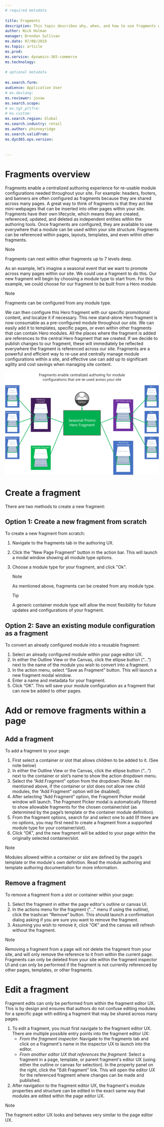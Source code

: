 ```yaml
---
# required metadata

title: Fragments
description: This topic describes why, when, and how to use fragments within the e-commerce authoring toolset.
author: Nick Holman
manager: Brendan Sullivan
ms.date: 07/08/2019
ms.topic: article
ms.prod: 
ms.service: dynamics-365-commerce
ms.technology: 

# optional metadata

ms.search.form:  
audience: Application User
# ms.devlang: 
ms.reviewer: josaw
ms.search.scope: 
# ms.tgt_pltfrm: 
# ms.custom: 
ms.search.region: Global
ms.search.industry: retail
ms.author: phinneyridge
ms.search.validFrom: 
ms.dyn365.ops.version: 


---
```


# Fragments overview

Fragments enable a centralized authoring experience for re-usable module configurations needed throughout your site.  For example: headers, footers, and banners are often configured as fragments because they are shared across many pages.  A great way to think of fragments is that they act like mini-webpages that can be inserted into other pages within your site.  Fragments have their own lifecycle, which means they are created, referenced, updated, and deleted as independent entities within the authoring tools.  Once fragments are configured, they are available to use everywhere that a module can be used within your site structure.  Fragments can be referenced within pages, layouts, templates, and even within other fragments.

> [!NOTE]
>
> Fragments can nest within other fragments up to 7 levels deep.

As an example, let’s imagine a seasonal event that we want to promote across many pages within our site. We could use a fragment to do this.  Our new fragment will begin by choosing a module type to start from. For this example, we could choose for our fragment to be built from a Hero module.

> [!NOTE]
> Fragments can be configured from any module type. 

We can then configure this Hero fragment with our specific promotional content, and localize it if necessary. This new stand-alone Hero fragment is now consumable as a pre-configured module throughout our site. We can easily add it to templates, specific pages, or even within other fragments that can contain Hero modules. All the places where the fragment is added are references to the central Hero fragment that we created. If we decide to publish changes to our fragment, these will immediately be reflected everywhere the fragment is referenced across our site. Fragments are a powerful and efficient way to re-use and centrally manage module configurations within a site, and effective use can add up to significant agility and cost savings when managing site content.

![Common Concepts - Fragments Diagram 1](../commerce/media/fragment-figure1.png)

# Create a fragment

There are two methods to create a new fragment: 

## Option 1: Create a new fragment from scratch

To create a new fragment from scratch:

1. Navigate to the fragments tab in the authoring UX.

2. Click the "New Page Fragment" button in the action bar. This will launch a modal window showing all module type options.

3. Choose a module type for your fragment, and click "Ok".

   > [!NOTE]
   > As mentioned above, fragments can be created from any module type.  

   > [!TIP]
   > A generic container module type will allow the most flexibility for future updates and configurations of your fragment. 

## Option 2: Save an existing module configuration as a fragment

To convert an already configured module into a reusable fragment:

1. Select an already configured module within your page editor UX.
2. In either the Outline View or the Canvas, click the ellipse button (“…”) next to the name of the module you wish to convert into a fragment.
3. In the action menu, select “Save as Fragment” button. This will launch a new fragment modal window.
4. Enter a name and metadata for your fragment.
5. Click “OK”. This will save your module configuration as a fragment that can now be added to other pages.

# Add or remove fragments within a page

## Add a fragment

To add a fragment to your page:

1. First select a container or slot that allows children to be added to it. (See note below)
2. In either the Outline View or the Canvas, click the ellipse button (“…”) next to the container or slot’s name to show the action dropdown menu.
3. Select the “Add Fragment” option from the dropdown \[Note: As mentioned above, if the container or slot does not allow new child modules, the “Add Fragment” option will be disabled\].
4. After selecting “Add Fragment” option, the Fragment Picker modal window will launch. The Fragment Picker modal is automatically filtered to show allowable fragments for the chosen container/slot (as determined by the page’s template or the container module definition).
5. From the fragment options, search for and select one to add (If there are no options, you may first need to create a fragment from a supported module type for your container/slot).
6. Click “OK”, and the new fragment will be added to your page within the originally selected container/slot.

> [!NOTE]
> Modules allowed within a container or slot are defined by the page’s template or the module's own definition.  Read the module authoring and template authoring documentation for more information.

## Remove a fragment

To remove a fragment from a slot or container within your page:

1. Select the fragment in either the page editor's outline or canvas UI.
2. In the actions menu for the fragment ("..." menu if using the outline), click the trashcan “Remove” button. This should launch a confirmation dialog asking if you are sure you want to remove the fragment.
3. Assuming you wish to remove it, click “OK” and the canvas will refresh without the fragment.

> [!NOTE]
> Removing a fragment from a page will *not* delete the fragment from your site, and will only remove the reference to it from within the current page.  Fragments can only be deleted from your site within the fragment inspector UI and can only be performed if the fragment is not currently referenced by other pages, templates, or other fragments.

# Edit a fragment

Fragment edits can only be performed from within the fragment editor UX.  This is by design and ensures that authors do not confuse editing modules for a specific page with editing a fragment that may be shared across many pages.  

1. To edit a fragment, you must first navigate to the fragment editor UX.  There are multiple possible entry points into the fragment editor UX:
   - *From the fragment inspector*:  Navigate to the fragments tab and click on a fragment's name in the inspector UX to launch into the editor.
   - *From another editor UX that references the fragment*:  Select a fragment in a page, template, or parent fragment's editor UX (using either the outline or canvas for selection).  In the property panel on the right, click the "Edit Fragment" link.  This will open the editor UX for the referenced fragment where changes can be made and published.
2. After navigation to the fragment editor UX, the fragment's module properties and structure can be edited in the exact same way that modules are edited within the page editor UX.

> [!Note]
>
> The fragment editor UX looks and behaves very similar to the page editor UX.
